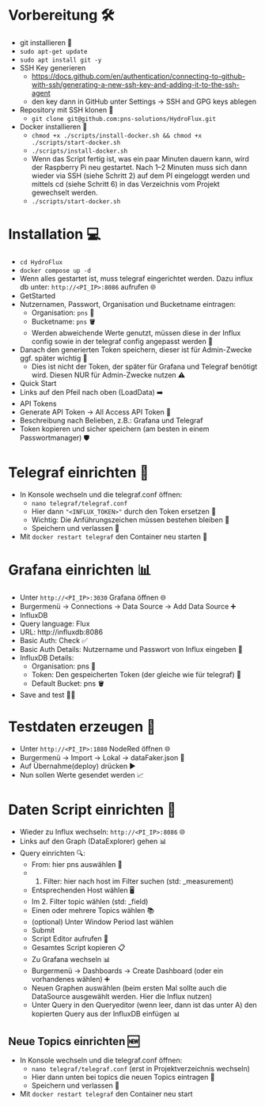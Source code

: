 # Vorbereitung 🛠️
- git installieren 🐙
- `sudo apt-get update`
- `sudo apt install git -y`
- SSH Key generieren
  - https://docs.github.com/en/authentication/connecting-to-github-with-ssh/generating-a-new-ssh-key-and-adding-it-to-the-ssh-agent
  - den key dann in GitHub unter Settings -> SSH and GPG keys ablegen
- Repository mit SSH klonen 🔑
  - `git clone git@github.com:pns-solutions/HydroFlux.git`
- Docker installieren 🐳
  - `chmod +x ./scripts/install-docker.sh && chmod +x ./scripts/start-docker.sh`
  - `./scripts/install-docker.sh`
  - Wenn das Script fertig ist, was ein paar Minuten dauern kann, wird der Raspberry Pi neu gestartet. Nach 1–2 Minuten muss sich dann wieder via SSH (siehe Schritt 2) auf dem PI eingeloggt werden und mittels cd (siehe Schritt 6) in das Verzeichnis vom Projekt gewechselt werden.
  - `./scripts/start-docker.sh`

# Installation 💻
- `cd HydroFlux`
- `docker compose up -d`
- Wenn alles gestartet ist, muss telegraf eingerichtet werden. Dazu influx db unter: `http://<PI_IP>:8086` aufrufen 🌐
- GetStarted
- Nutzernamen, Passwort, Organisation und Bucketname eintragen:
  - Organisation: `pns` 🏢
  - Bucketname: `pns` 🪣
  - Werden abweichende Werte genutzt, müssen diese in der Influx config sowie in der telegraf config angepasst werden 🔧
- Danach den generierten Token speichern, dieser ist für Admin-Zwecke ggf. später wichtig 🔑
  - Dies ist nicht der Token, der später für Grafana und Telegraf benötigt wird. Diesen NUR für Admin-Zwecke nutzen ⚠️
- Quick Start
- Links auf den Pfeil nach oben (LoadData) ➡️
- API Tokens
- Generate API Token -> All Access API Token 🔑
- Beschreibung nach Belieben, z.B.: Grafana und Telegraf
- Token kopieren und sicher speichern (am besten in einem Passwortmanager) 🛡️

# Telegraf einrichten 🔧
- In Konsole wechseln und die telegraf.conf öffnen:
  - `nano telegraf/telegraf.conf`
  - Hier dann `"<INFLUX_TOKEN>"` durch den Token ersetzen 🔁
  - Wichtig: Die Anführungszeichen müssen bestehen bleiben 📝
  - Speichern und verlassen 💾
- Mit `docker restart telegraf` den Container neu starten 🔄

# Grafana einrichten 📊
- Unter `http://<PI_IP>:3030` Grafana öffnen 🌐
- Burgermenü -> Connections -> Data Source -> Add Data Source ➕
- InfluxDB
- Query language: Flux
- URL: http://influxdb:8086
- Basic Auth: Check ✅
- Basic Auth Details: Nutzername und Passwort von Influx eingeben 🔐
- InfluxDB Details:
  - Organisation: pns 🏢
  - Token: Den gespeicherten Token (der gleiche wie für telegraf) 🔑
  - Default Bucket: pns 🪣
- Save and test 💾✅

# Testdaten erzeugen 🧪
- Unter `http://<PI_IP>:1880` NodeRed öffnen 🌐
- Burgermenü -> Import -> Lokal -> dataFaker.json 📁
- Auf Übernahme(deploy) drücken ▶️
- Nun sollen Werte gesendet werden 📈

# Daten Script einrichten 📝
- Wieder zu Influx wechseln: `http://<PI_IP>:8086` 🌐
- Links auf den Graph (DataExplorer) gehen 📊
- Query einrichten 🔍:
  - From: hier pns auswählen 🏢
  - 1. Filter: hier nach host im Filter suchen (std: _measurement)
  - Entsprechenden Host wählen 🖥️
  - Im 2. Filter topic wählen (std: _field)
  - Einen oder mehrere Topics wählen 📚
  - (optional) Unter Window Period last wählen
  - Submit
  - Script Editor aufrufen 📝
  - Gesamtes Script kopieren 📋
  - Zu Grafana wechseln 📊
  - Burgermenü -> Dashboards -> Create Dashboard (oder ein vorhandenes wählen) ➕
  - Neuen Graphen auswählen (beim ersten Mal sollte auch die DataSource ausgewählt werden. Hier die Influx nutzen)
  - Unter Query in den Queryeditor (wenn leer, dann ist das unter A) den kopierten Query aus der InfluxDB einfügen 📊

## Neue Topics einrichten 🆕
- In Konsole wechseln und die telegraf.conf öffnen:
  - `nano telegraf/telegraf.conf` (erst in Projektverzeichnis wechseln)
  - Hier dann unten bei topics die neuen Topics eintragen 📝
  - Speichern und verlassen 💾
- Mit `docker restart telegraf` den Container neu start




